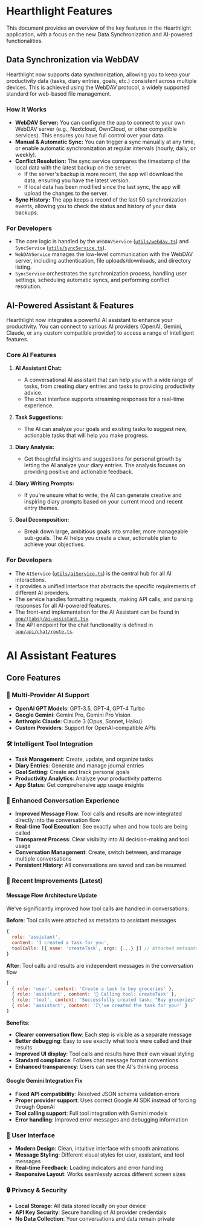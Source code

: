 # Hearthlight Features

This document provides an overview of the key features in the Hearthlight application, with a focus on the new Data Synchronization and AI-powered functionalities.

## Data Synchronization via WebDAV

Hearthlight now supports data synchronization, allowing you to keep your productivity data (tasks, diary entries, goals, etc.) consistent across multiple devices. This is achieved using the WebDAV protocol, a widely supported standard for web-based file management.

### How It Works

- **WebDAV Server:** You can configure the app to connect to your own WebDAV server (e.g., Nextcloud, OwnCloud, or other compatible services). This ensures you have full control over your data.
- **Manual & Automatic Sync:** You can trigger a sync manually at any time, or enable automatic synchronization at regular intervals (hourly, daily, or weekly).
- **Conflict Resolution:** The sync service compares the timestamp of the local data with the latest backup on the server.
    - If the server's backup is more recent, the app will download the data, ensuring you have the latest version.
    - If local data has been modified since the last sync, the app will upload the changes to the server.
- **Sync History:** The app keeps a record of the last 50 synchronization events, allowing you to check the status and history of your data backups.

### For Developers

- The core logic is handled by the `WebDAVService` ([`utils/webdav.ts`](utils/webdav.ts:1)) and `SyncService` ([`utils/syncService.ts`](utils/syncService.ts:1)).
- `WebDAVService` manages the low-level communication with the WebDAV server, including authentication, file uploads/downloads, and directory listing.
- `SyncService` orchestrates the synchronization process, handling user settings, scheduling automatic syncs, and performing conflict resolution.

## AI-Powered Assistant & Features

Hearthlight now integrates a powerful AI assistant to enhance your productivity. You can connect to various AI providers (OpenAI, Gemini, Claude, or any custom compatible provider) to access a range of intelligent features.

### Core AI Features

1.  **AI Assistant Chat:**
    - A conversational AI assistant that can help you with a wide range of tasks, from creating diary entries and tasks to providing productivity advice.
    - The chat interface supports streaming responses for a real-time experience.

2.  **Task Suggestions:**
    - The AI can analyze your goals and existing tasks to suggest new, actionable tasks that will help you make progress.

3.  **Diary Analysis:**
    - Get thoughtful insights and suggestions for personal growth by letting the AI analyze your diary entries. The analysis focuses on providing positive and actionable feedback.

4.  **Diary Writing Prompts:**
    - If you're unsure what to write, the AI can generate creative and inspiring diary prompts based on your current mood and recent entry themes.

5.  **Goal Decomposition:**
    - Break down large, ambitious goals into smaller, more manageable sub-goals. The AI helps you create a clear, actionable plan to achieve your objectives.

### For Developers

- The `AIService` ([`utils/aiService.ts`](utils/aiService.ts:1)) is the central hub for all AI interactions.
- It provides a unified interface that abstracts the specific requirements of different AI providers.
- The service handles formatting requests, making API calls, and parsing responses for all AI-powered features.
- The front-end implementation for the AI Assistant can be found in [`app/(tabs)/ai-assistant.tsx`](app/(tabs)/ai-assistant.tsx:1).
- The API endpoint for the chat functionality is defined in [`app/api/chat/route.ts`](app/api/chat/route.ts:1).

# AI Assistant Features

## Core Features

### 🤖 Multi-Provider AI Support
- **OpenAI GPT Models**: GPT-3.5, GPT-4, GPT-4 Turbo
- **Google Gemini**: Gemini Pro, Gemini Pro Vision
- **Anthropic Claude**: Claude 3 (Opus, Sonnet, Haiku)
- **Custom Providers**: Support for OpenAI-compatible APIs

### 🛠️ Intelligent Tool Integration
- **Task Management**: Create, update, and organize tasks
- **Diary Entries**: Generate and manage journal entries
- **Goal Setting**: Create and track personal goals
- **Productivity Analytics**: Analyze your productivity patterns
- **App Status**: Get comprehensive app usage insights

### 💬 Enhanced Conversation Experience
- **Improved Message Flow**: Tool calls and results are now integrated directly into the conversation flow
- **Real-time Tool Execution**: See exactly when and how tools are being called
- **Transparent Process**: Clear visibility into AI decision-making and tool usage
- **Conversation Management**: Create, switch between, and manage multiple conversations
- **Persistent History**: All conversations are saved and can be resumed

### 🔧 Recent Improvements (Latest)

#### Message Flow Architecture Update
We've significantly improved how tool calls are handled in conversations:

**Before**: Tool calls were attached as metadata to assistant messages
```javascript
{
  role: 'assistant',
  content: 'I created a task for you',
  toolCalls: [{ name: 'createTask', args: {...} }] // Attached metadata
}
```

**After**: Tool calls and results are independent messages in the conversation flow
```javascript
[
  { role: 'user', content: 'Create a task to buy groceries' },
  { role: 'assistant', content: '🔧 Calling tool: createTask' },
  { role: 'tool', content: 'Successfully created task: "Buy groceries"' },
  { role: 'assistant', content: 'I\'ve created the task for you!' }
]
```

**Benefits**:
- **Clearer conversation flow**: Each step is visible as a separate message
- **Better debugging**: Easy to see exactly what tools were called and their results
- **Improved UI display**: Tool calls and results have their own visual styling
- **Standard compliance**: Follows chat message format conventions
- **Enhanced transparency**: Users can see the AI's thinking process

#### Google Gemini Integration Fix
- **Fixed API compatibility**: Resolved JSON schema validation errors
- **Proper provider support**: Uses correct Google AI SDK instead of forcing through OpenAI
- **Tool calling support**: Full tool integration with Gemini models
- **Error handling**: Improved error messages and debugging information

### 🎨 User Interface
- **Modern Design**: Clean, intuitive interface with smooth animations
- **Message Styling**: Different visual styles for user, assistant, and tool messages
- **Real-time Feedback**: Loading indicators and error handling
- **Responsive Layout**: Works seamlessly across different screen sizes

### 🔒 Privacy & Security
- **Local Storage**: All data stored locally on your device
- **API Key Security**: Secure handling of AI provider credentials
- **No Data Collection**: Your conversations and data remain private